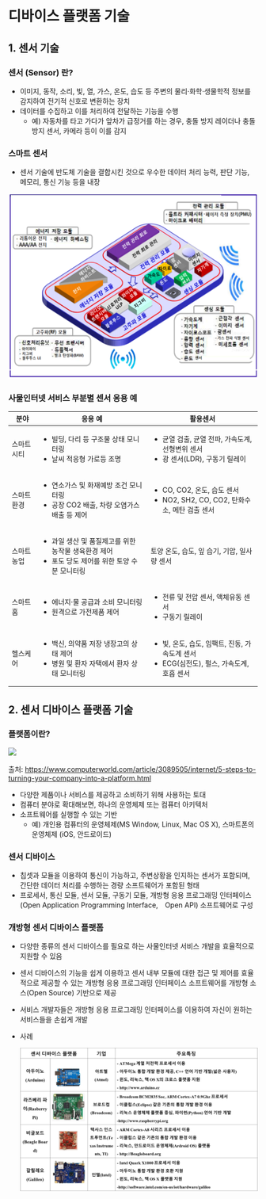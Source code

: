 # 디바이스 플랫폼 기술

## 1. 센서 기술

### 센서 (Sensor) 란?
- 이미지, 동작, 소리, 빛, 열, 가스, 온도, 습도 등 주변의 물리·화학·생물학적 정보를 감지하여 전기적 신호로 변환하는 장치
- 데이터를 수집하고 이를 처리하여 전달하는 기능을 수행
	- 예) 자동차를 타고 가다가 앞차가 급정거를 하는 경우, 충돌 방지 레이더나 충돌 방지 센서, 카메라 등이 이를 감지

### 스마트 센서
- 센서 기술에 반도체 기술을 결합시킨 것으로 우수한 데이터 처리 능력, 판단 기능, 메모리, 통신 기능 등을 내장

<img src=images/smart-sensor.png width=600>

### 사물인터넷 서비스 부분별 센서 응용 예
|분야|응용 예 | 활용센서|
|---|---|---|
|스마트시티|<ul><li> 빌딩, 다리 등 구조물 상태 모니터링 <li> 날씨 적응형 가로등 조명</ul>| <ul><li> 균열 검출, 균열 전파, 가속도계, 선형변위 센서 <li> 광 센서(LDR), 구동기 릴레이</ul>|
|스마트환경|<ul><li> 연소가스 및 화재예방 조건 모니터링 <li> 공장 CO2 배출, 차량 오염가스 배출 등 제어</ul>|<ul><li> CO, CO2, 온도, 습도 센서 <li> NO2, SH2, CO, CO2, 탄화수소, 메탄 검출 센서</ul>|
|스마트농업|<ul><li> 과일 생산 및 품질제고를 위한 농작물 생육환경 제어 <li>포도 당도 제어를 위한 토양 수분 모니터링</ul>|토양 온도, 습도, 잎 습기, 기압, 일사량 센서|
|스마트홈| <ul><li>에너지·물 공급과 소비 모니터링 <li>원격으로 가전제품 제어 </ul>|<ul><li>전류 및 전압 센서, 액체유동 센서 <li>구동기 릴레이 </ul>|
|헬스케어| <ul><li>백신, 의약품 저장 냉장고의 상태 제어 <li> 병원 및 환자 자택에서 환자 상태 모니터링</ul>|<ul><li>빛, 온도, 습도, 임팩트, 진동, 가속도계 센서 <li>ECG(심전도), 펄스, 가속도계, 호흡 센서</ul>|


## 2. 센서 디바이스 플랫폼 기술

### 플랫폼이란?

<img src=https://images.techhive.com/images/article/2016/06/platform-100668969-primary.idge.jpg>

출처: https://www.computerworld.com/article/3089505/internet/5-steps-to-turning-your-company-into-a-platform.html
		
- 다양한 제품이나 서비스를 제공하고 소비하기 위해 사용하는 토대
- 컴퓨터 분야로 확대해보면, 하나의 운영체제 또는 컴퓨터 아키텍처
- 소프트웨어를 실행할 수 있는 기반
	- 예) 개인용 컴퓨터의 운영체제(MS Window, Linux, Mac OS X), 스마트폰의 운영체제 (iOS, 안드로이드)

### 센서 디바이스
- 칩셋과 모듈을 이용하여 통신이 가능하고, 주변상황을 인지하는 센서가 포함되며, 간단한 데이터 처리를 수행하는 경량 소프트웨어가 포함된 형태
- 프로세서, 통신 모듈, 센서 모듈, 구동기 모듈, 개방형 응용 프로그래밍 인터페이스(Open Application Programming Interface,　Open API) 소프트웨어로 구성

### 개방형 센서 디바이스 플랫폼
- 다양한 종류의 센서 디바이스를 필요로 하는 사물인터넷 서비스 개발을 효율적으로 지원할 수 있음
- 센서 디바이스의 기능을 쉽게 이용하고 센서 내부 모듈에 대한 접근 및 제어를 효율적으로 제공할 수 있는 개방형 응용 프로그래밍 인터페이스 소프트웨어를 개방형 소스(Open Source) 기반으로 제공
- 서비스 개발자들은 개방형 응용 프로그래밍 인터페이스를 이용하여 자신이 원하는 서비스들을 손쉽게 개발
- 사례

	<img src="images/sensor-device-platform.png">



